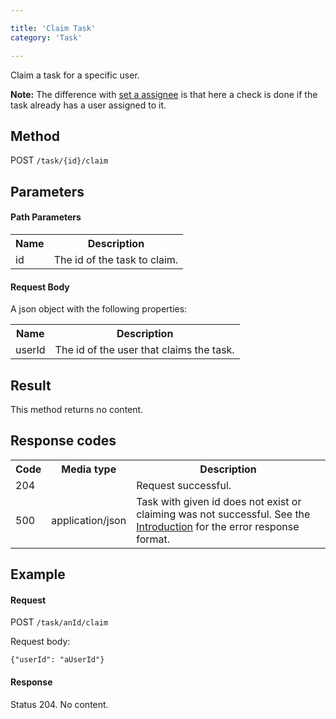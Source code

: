 ```yaml
---

title: 'Claim Task'
category: 'Task'

---
```



Claim a task for a specific user.

**Note:** The difference with [set a assignee](#task-set-assignee) is that here a check is done if the task already has a user assigned to it.

Method
------

POST `/task/{id}/claim`


Parameters
----------

#### Path Parameters

<table class="table table-striped">
  <tr>
    <th>Name</th>
    <th>Description</th>
  </tr>
  <tr>
    <td>id</td>
    <td>The id of the task to claim.</td>
  </tr>
</table>
  
#### Request Body

A json object with the following properties:

<table class="table table-striped">
  <tr>
    <th>Name</th>
    <th>Description</th>
  </tr>
  <tr>
    <td>userId</td>
    <td>The id of the user that claims the task.</td>
  </tr>
</table>


Result
------

This method returns no content.


Response codes
--------------

<table class="table table-striped">
  <tr>
    <th>Code</th>
    <th>Media type</th>
    <th>Description</th>
  </tr>
  <tr>
    <td>204</td>
    <td></td>
    <td>Request successful.</td>
  </tr>
  <tr>
    <td>500</td>
    <td>application/json</td>
    <td>Task with given id does not exist or claiming was not successful. See the <a href="#overview-introduction">Introduction</a> for the error response format.</td>
  </tr>
</table>

Example
--------------

#### Request

POST `/task/anId/claim`

Request body:

    {"userId": "aUserId"}

#### Response

Status 204. No content.